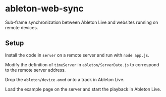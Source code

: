 # ableton-web-sync

Sub-frame synchronization between Ableton Live and websites running on remote devices.

## Setup

Install the code in `server` on a remote server and run with `node app.js`.

Modify the definition of `timeServer` in `ableton/ServerDate.js` to correspond to the remote server address.

Drop the `ableton/device.amxd` onto a track in Ableton Live.

Load the example page on the server and start the playback in Ableton Live.